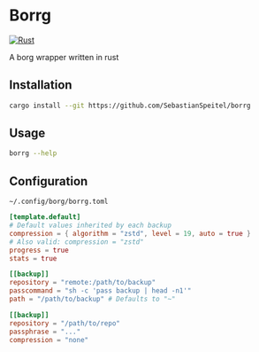 # Borrg

[![Rust](https://github.com/SebastianSpeitel/borrg/actions/workflows/main.yml/badge.svg)](https://github.com/SebastianSpeitel/borrg/actions/workflows/main.yml)

A borg wrapper written in rust

## Installation

```bash
cargo install --git https://github.com/SebastianSpeitel/borrg
```

## Usage

```bash
borrg --help
```

## Configuration

`~/.config/borg/borrg.toml`

```toml
[template.default]
# Default values inherited by each backup
compression = { algorithm = "zstd", level = 19, auto = true }
# Also valid: compression = "zstd"
progress = true
stats = true

[[backup]]
repository = "remote:/path/to/backup"
passcommand = "sh -c 'pass backup | head -n1'"
path = "/path/to/backup" # Defaults to "~"

[[backup]]
repository = "/path/to/repo"
passphrase = "..."
compression = "none"
```
